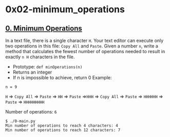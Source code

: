 # 0x02-minimum_operations

## [0. Minimum Operations](./0-minoperations.py)

In a text file, there is a single character `H`. Your text editor can execute only two operations in this file: `Copy All` and `Paste`. Given a number `n`, write a method that calculates the fewest number of operations needed to result in exactly `n H` characters in the file.

* Prototype: `def minOperations(n)`
* Returns an integer
* If n is impossible to achieve, return 0
Example:

`n = 9`

`H` => `Copy All` => `Paste` => `HH` => `Paste` =>`HHH` => `Copy All` => `Paste` => `HHHHHH` => `Paste` => `HHHHHHHHH`

Number of operations: `6`

```
$ ./0-main.py
Min number of operations to reach 4 characters: 4
Min number of operations to reach 12 characters: 7
```
